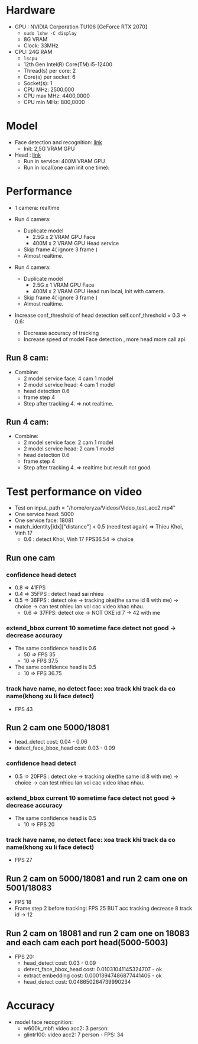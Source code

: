 # Hardware 
+ GPU : NVIDIA Corporation TU106 [GeForce RTX 2070]
  + `sudo lshw -C display`
  + 8G VRAM
  + Clock: 33MHz 
+ CPU: 24G RAM 
  + `lscpu`
  + 12th Gen Intel(R) Core(TM) i5-12400
  + Thread(s) per core:                 2
  + Core(s) per socket:                 6
  + Socket(s):                          1
  + CPU MHz:                            2500.000
  + CPU max MHz:                        4400,0000
  + CPU min MHz:                        800,0000

# Model 
+ Face detection and recognition: [link](https://repo.oryza.vn/oryza/ai/face-recognition-base/-/tree/master/core/models_local)
  + Init: 2,5G VRAM GPU
+ Head : [link](https://repo.oryza.vn/oryza/ai/face-recognition-base/-/tree/master/core/models_local/head_detection/yolov5_detect)
  + Run in service: 400M VRAM GPU
  + Run in local(one cam init one time): 
# Performance
+ 1 camera: realtime

+ Run 4 camera:
  + Duplicate model 
    + 2.5G x 2 VRAM GPU Face
    + 400M x 2 VRAM GPU Head service 
  + Skip frame 4( ignore 3 frame )
  + Almost realtime.

+ Run 4 camera:
  + Duplicate model 
    + 2.5G x 1 VRAM GPU Face
    + 400M x 2 VRAM GPU Head run local, init with camera. 
  + Skip frame 4( ignore 3 frame )
  + Almost realtime.

+ Increase conf_threshold of head detection self.conf_threshold = 0.3 -> 0.6: 
  + Decrease accuracy of tracking
  + Increase speed of model Face detection , more head more call api.
## Run 8 cam:
+ Combine:
  + 2 model service face: 4 cam 1 model
  + 2 model service head: 4 cam 1 model
  + head detection 0.6
  + frame step 4
  + Step after tracking 4.
=> not realtime.
  
## Run 4 cam:
+ Combine:
  + 2 model service face: 2 cam 1 model
  + 2 model service head: 2 cam 1 model
  + head detection 0.6
  + frame step 4
  + Step after tracking 4.
=> realtime but result not good.

# Test performance on video
   + Test on input_path = "/home/oryza/Videos/Video_test_acc2.mp4"
   + One service head: 5000
   + One service face: 18081
   + match_identity[idx]["distance"] < 0.5 (need test again) => Thieu Khoi, Vinh 17
     + 0.6 : detect Khoi, Vinh 17 FPS36.54 => choice
## Run one cam
### confidence head detect
+ 0.8 => 41FPS
+ 0.4 => 35FPS : detect head sai nhieu
+ 0.5 => 36FPS : detect oke -> tracking oke(the same id 8 with me) -> choice -> can test nhieu lan voi cac video khac nhau.
  + 0.6 => 37FPS: detect oke -> NOT OKE id 7 -> 42 with me

### extend_bbox current 10 sometime face detect not good -> decrease accuracy
+ The same confidence head is 0.6
  + 50 => FPS 35
  + 10 => FPS 37.5
+ The same confidence head is 0.5
  + 10 => FPS 36.75
### track have name, no detect face: xoa track khi track da co name(khong xu li face detect)
+ FPS 43

## Run 2 cam one 5000/18081
+ head_detect cost:  0.04 - 0.06
+ detect_face_bbox_head cost:  0.03 - 0.09
### confidence head detect
+ 0.5 => 20FPS : detect oke -> tracking oke(the same id 8 with me) -> choice -> can test nhieu lan voi cac video khac nhau.

### extend_bbox current 10 sometime face detect not good -> decrease accuracy
+ The same confidence head is 0.5
  + 10 => FPS 20

### track have name, no detect face: xoa track khi track da co name(khong xu li face detect)
+ FPS 27

## Run 2 cam on 5000/18081 and run 2 cam one on 5001/18083
+ FPS 18
+ Frame step 2 before tracking: FPS 25 BUT acc tracking decrease 8 track id -> 12

## Run 2 cam on 18081 and run 2 cam one on 18083 and each cam each port head(5000-5003)
+ FPS 20:
  + head_detect cost:  0.03 - 0.09
  + detect_face_bbox_head cost:  0.01031041145324707 - ok
  + extract embedding cost:  0.00013947486877441406 - ok
  + head_detect cost:  0.048650264739990234 



# Accuracy
+ model face recognition:
  + w600k_mbf: video acc2: 3 person: 
  + glintr100: video acc2: 7 person - FPS: 34